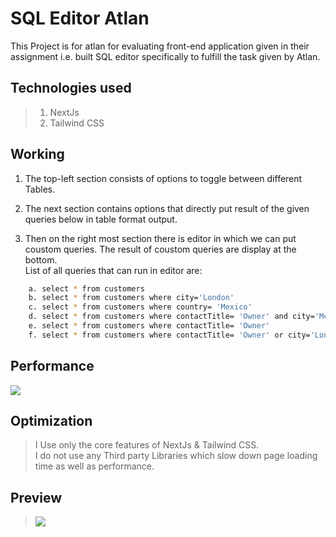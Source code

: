 # SQL Editor Atlan

This Project is for atlan for evaluating front-end application given in their assignment i.e. built SQL editor specifically to fulfill the task given by Atlan.

## Technologies used

>1. NextJs
>2. Tailwind CSS

## Working

1. The top-left section consists of options to toggle between different Tables.

2. The next section contains options that directly put result of the given queries below in table format output.

3. Then on the right most section there is editor in which we can put coustom queries. The result of coustom queries are display at the bottom.
    <br/>List of all queries that can run in editor are:

```bash
    a. select * from customers
    b. select * from customers where city='London'
    c. select * from customers where country= 'Mexico'
    d. select * from customers where contactTitle= 'Owner' and city='Mexico D.F.'
    e. select * from customers where contactTitle= 'Owner'
    f. select * from customers where contactTitle= 'Owner' or city='London'
```

## Performance

<img src="https://imgur.com/FWDCmNL.png"/>

<br>

## Optimization
> I Use only the core features of NextJs & Tailwind CSS.<br>
> I do not use any Third party Libraries which slow down page loading time as well as performance.
    
## Preview
><img src="https://imgur.com/r9TZawN.png">